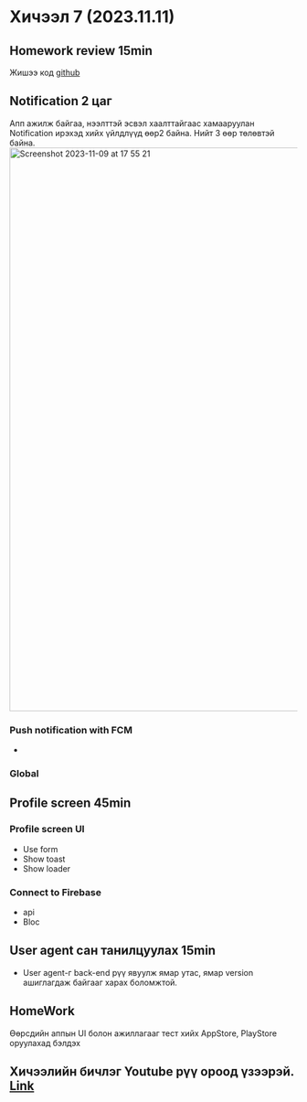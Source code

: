 # Хичээл 7 (2023.11.11)
## Homework review 15min
Жишээ код [github](https://github.com/buyka98/alpha23/tree/main/lib/screens/auth)

## Notification 2 цаг 
Апп ажилж байгаа, нээлттэй эсвэл хаалттайгаас хамааруулан Notification ирэхэд хийх үйлдлүүд өөр2 байна. Нийт 3 өөр төлөвтэй байна. 
<img width="986" alt="Screenshot 2023-11-09 at 17 55 21" src="https://github.com/buyka98/flutter-lesson/assets/92565391/c8c0b658-123f-4c1a-b936-43db9b266908">

### Push notification with FCM
- 

### Global 

## Profile screen 45min
### Profile screen UI
- Use form
- Show toast
- Show loader

### Connect to Firebase 
- api
- Bloc

## User agent сан танилцуулах 15min
- User agent-г back-end рүү явуулж ямар утас, ямар version ашиглагдаж байгааг харах боломжтой. 


## HomeWork
Өөрсдийн аппын UI болон ажиллагааг тест хийх AppStore, PlayStore оруулахад бэлдэх

## Хичээлийн бичлэг Youtube рүү ороод үзээрэй. [Link](https://youtu.be/qupmzh4OZJ4)
